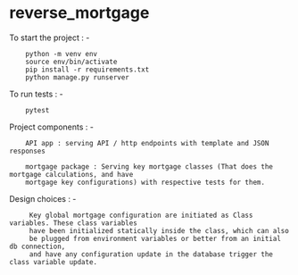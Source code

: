 # reverse_mortgage


To start the project : - 

        python -m venv env
        source env/bin/activate
        pip install -r requirements.txt
        python manage.py runserver


To run tests : -

        pytest


Project components : -

        API app : serving API / http endpoints with template and JSON responses

        mortgage package : Serving key mortgage classes (That does the mortgage calculations, and have 
        mortgage key configurations) with respective tests for them.  
   

   Design choices : - 
         
         Key global mortgage configuration are initiated as Class variables. These class variables 
         have been initialized statically inside the class, which can also
         be plugged from environment variables or better from an initial db connection, 
         and have any configuration update in the database trigger the class variable update.



     